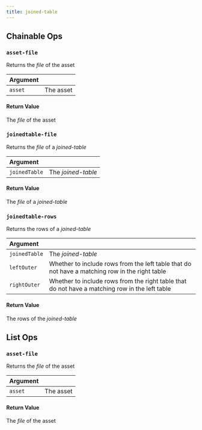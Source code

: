 ```yaml
---
title: joined-table
---
```

## Chainable Ops
<h3 id="asset-file"><code>asset-file</code></h3>

Returns the _file_ of the asset

| Argument |  |
| :--- | :--- |
| `asset` | The asset |

#### Return Value
The _file_ of the asset

<h3 id="joinedtable-file"><code>joinedtable-file</code></h3>

Returns the _file_ of a _joined-table_

| Argument |  |
| :--- | :--- |
| `joinedTable` | The _joined-table_ |

#### Return Value
The  _file_ of a _joined-table_

<h3 id="joinedtable-rows"><code>joinedtable-rows</code></h3>

Returns the rows of a _joined-table_

| Argument |  |
| :--- | :--- |
| `joinedTable` | The _joined-table_ |
| `leftOuter` | Whether to include rows from the left table that do not have a matching row in the right table |
| `rightOuter` | Whether to include rows from the right table that do not have a matching row in the left table |

#### Return Value
The rows of the _joined-table_


## List Ops
<h3 id="asset-file"><code>asset-file</code></h3>

Returns the _file_ of the asset

| Argument |  |
| :--- | :--- |
| `asset` | The asset |

#### Return Value
The _file_ of the asset

